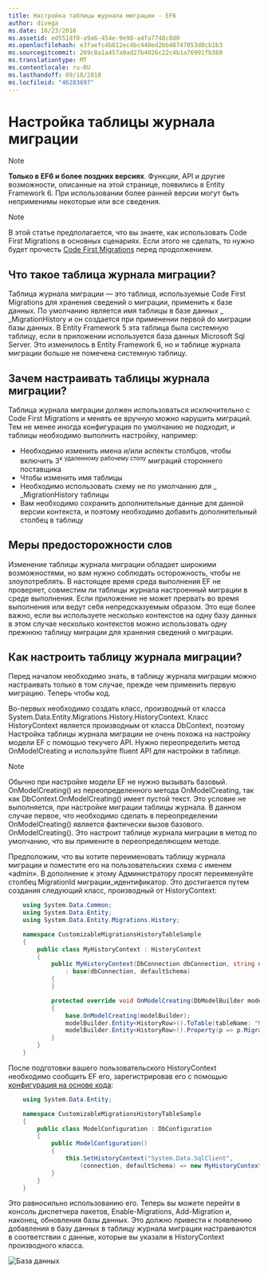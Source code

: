 ```yaml
---
title: Настройка таблицы журнала миграции - EF6
author: divega
ms.date: 10/23/2016
ms.assetid: ed5518f0-a9a6-454e-9e98-a4fa7748c8d0
ms.openlocfilehash: e3faefc4b812ec4bc440ed2bb48747053d8cb1b3
ms.sourcegitcommit: 269c8a1a457a9ad27b4026c22c4b1a76991fb360
ms.translationtype: MT
ms.contentlocale: ru-RU
ms.lasthandoff: 09/18/2018
ms.locfileid: "46283697"
---
```

# <a name="customizing-the-migrations-history-table"></a>Настройка таблицы журнала миграции
> [!NOTE]
> **Только в EF6 и более поздних версиях**. Функции, API и другие возможности, описанные на этой странице, появились в Entity Framework 6. При использовании более ранней версии могут быть неприменимы некоторые или все сведения.

> [!NOTE]
> В этой статье предполагается, что вы знаете, как использовать Code First Migrations в основных сценариях. Если этого не сделать, то нужно будет прочесть [Code First Migrations](~/ef6/modeling/code-first/migrations/index.md) перед продолжением.

## <a name="what-is-migrations-history-table"></a>Что такое таблица журнала миграции?

Таблица журнала миграции — это таблица, используемые Code First Migrations для хранения сведений о миграции, применить к базе данных. По умолчанию является имя таблицы в базе данных \_ \_MigrationHistory и он создается при применении первой do миграции базы данных. В Entity Framework 5 эта таблица была системную таблицу, если в приложении используется база данных Microsoft Sql Server. Это изменилось в Entity Framework 6, но и таблице журнала миграции больше не помечена системную таблицу.

## <a name="why-customize-migrations-history-table"></a>Зачем настраивать таблицы журнала миграции?

Таблица журнала миграции должен использоваться исключительно с Code First Migrations и менять ее вручную можно нарушить миграций. Тем не менее иногда конфигурация по умолчанию не подходит, и таблицы необходимо выполнить настройку, например:

-   Необходимо изменить имена и/или аспекты столбцов, чтобы включить 3<sup>к удаленному рабочему столу</sup> миграций стороннего поставщика
-   Чтобы изменить имя таблицы
-   Необходимо использовать схему не по умолчанию для \_ \_MigrationHistory таблицы
-   Вам необходимо сохранить дополнительные данные для данной версии контекста, и поэтому необходимо добавить дополнительный столбец в таблицу

## <a name="words-of-precaution"></a>Меры предосторожности слов

Изменение таблицы журнала миграции обладает широкими возможностями, но вам нужно соблюдать осторожность, чтобы не злоупотреблять. В настоящее время среда выполнения EF не проверяет, совместим ли таблицы журнала настроенный миграции в среде выполнения. Если приложение не может прервать во время выполнения или ведут себя непредсказуемым образом. Это еще более важно, если вы используете несколько контекстов на одну базу данных в этом случае несколько контекстов можно использовать одну прежнюю таблицу миграции для хранения сведений о миграции.

## <a name="how-to-customize-migrations-history-table"></a>Как настроить таблицу журнала миграции?

Перед началом необходимо знать, в таблицу журнала миграции можно настраивать только в том случае, прежде чем применить первую миграцию. Теперь чтобы код.

Во-первых необходимо создать класс, производный от класса System.Data.Entity.Migrations.History.HistoryContext. Класс HistoryContext является производным от класса DbContext, поэтому Настройка таблицы журнала миграции не очень похожа на настройку модели EF с помощью текучего API. Нужно переопределить метод OnModelCreating и используйте fluent API для настройки в таблице.

>[!NOTE]
> Обычно при настройке модели EF не нужно вызывать базовый. OnModelCreating() из переопределенного метода OnModelCreating, так как DbContext.OnModelCreating() имеет пустой текст. Это условие не выполняется, при настройке миграции таблицы журнала. В данном случае первое, что необходимо сделать в переопределении OnModelCreating() является фактически вызов базового. OnModelCreating(). Это настроит таблице журнала миграции в метод по умолчанию, что вы примените в переопределяющем методе.

Предположим, что вы хотите переименовать таблицу журнала миграции и поместите его на пользовательских схема с именем «admin». В дополнение к этому Администратору просят переименуйте столбец MigrationId миграции\_идентификатор.  Это достигается путем создания следующий класс, производный от HistoryContext:

``` csharp
    using System.Data.Common;
    using System.Data.Entity;
    using System.Data.Entity.Migrations.History;

    namespace CustomizableMigrationsHistoryTableSample
    {
        public class MyHistoryContext : HistoryContext
        {
            public MyHistoryContext(DbConnection dbConnection, string defaultSchema)
                : base(dbConnection, defaultSchema)
            {
            }

            protected override void OnModelCreating(DbModelBuilder modelBuilder)
            {
                base.OnModelCreating(modelBuilder);
                modelBuilder.Entity<HistoryRow>().ToTable(tableName: "MigrationHistory", schemaName: "admin");
                modelBuilder.Entity<HistoryRow>().Property(p => p.MigrationId).HasColumnName("Migration_ID");
            }
        }
    }
```

После подготовки вашего пользовательского HistoryContext необходимо сообщить EF его, зарегистрировав его с помощью [конфигурация на основе кода](https://msdn.com/data/jj680699):

``` csharp
    using System.Data.Entity;

    namespace CustomizableMigrationsHistoryTableSample
    {
        public class ModelConfiguration : DbConfiguration
        {
            public ModelConfiguration()
            {
                this.SetHistoryContext("System.Data.SqlClient",
                    (connection, defaultSchema) => new MyHistoryContext(connection, defaultSchema));
            }
        }
    }
```

Это равносильно использованию его. Теперь вы можете перейти в консоль диспетчера пакетов, Enable-Migrations, Add-Migration и, наконец, обновления базы данных. Это должно привести к появлению добавления в базу данных в таблицу журнала миграции настраиваются в соответствии с данные, которые вы указали в HistoryContext производного класса.

![База данных](~/ef6/media/database.png)
